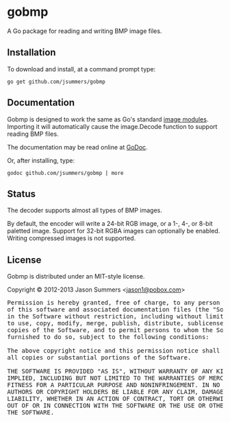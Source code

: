 gobmp
=====

A Go package for reading and writing BMP image files.


Installation
------------

To download and install, at a command prompt type:

    go get github.com/jsummers/gobmp


Documentation
-------------

Gobmp is designed to work the same as Go's standard
[image modules](http://golang.org/pkg/image/). Importing it will automatically
cause the image.Decode function to support reading BMP files.

The documentation may be read online at
[GoDoc](http://godoc.org/github.com/jsummers/gobmp).

Or, after installing, type:

    godoc github.com/jsummers/gobmp | more


Status
------

The decoder supports almost all types of BMP images.

By default, the encoder will write a 24-bit RGB image, or a 1-, 4-, or 8-bit
paletted image. Support for 32-bit RGBA images can optionally be enabled.
Writing compressed images is not supported.


License
-------

Gobmp is distributed under an MIT-style license.

Copyright &copy; 2012-2013 Jason Summers
<[jason1@pobox.com](mailto:jason1@pobox.com)>

<pre>
Permission is hereby granted, free of charge, to any person obtaining a copy
of this software and associated documentation files (the "Software"), to deal
in the Software without restriction, including without limitation the rights
to use, copy, modify, merge, publish, distribute, sublicense, and/or sell
copies of the Software, and to permit persons to whom the Software is
furnished to do so, subject to the following conditions:

The above copyright notice and this permission notice shall be included in
all copies or substantial portions of the Software.

THE SOFTWARE IS PROVIDED "AS IS", WITHOUT WARRANTY OF ANY KIND, EXPRESS OR
IMPLIED, INCLUDING BUT NOT LIMITED TO THE WARRANTIES OF MERCHANTABILITY,
FITNESS FOR A PARTICULAR PURPOSE AND NONINFRINGEMENT. IN NO EVENT SHALL THE
AUTHORS OR COPYRIGHT HOLDERS BE LIABLE FOR ANY CLAIM, DAMAGES OR OTHER
LIABILITY, WHETHER IN AN ACTION OF CONTRACT, TORT OR OTHERWISE, ARISING FROM,
OUT OF OR IN CONNECTION WITH THE SOFTWARE OR THE USE OR OTHER DEALINGS IN
THE SOFTWARE.
</pre>
